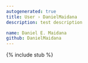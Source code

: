 ```yaml
---
autogenerated: true
title: User › DanielMaidana
description: test description

name: Daniel E. Maidana
github: DanielMaidana
---
```

{% include stub %}

